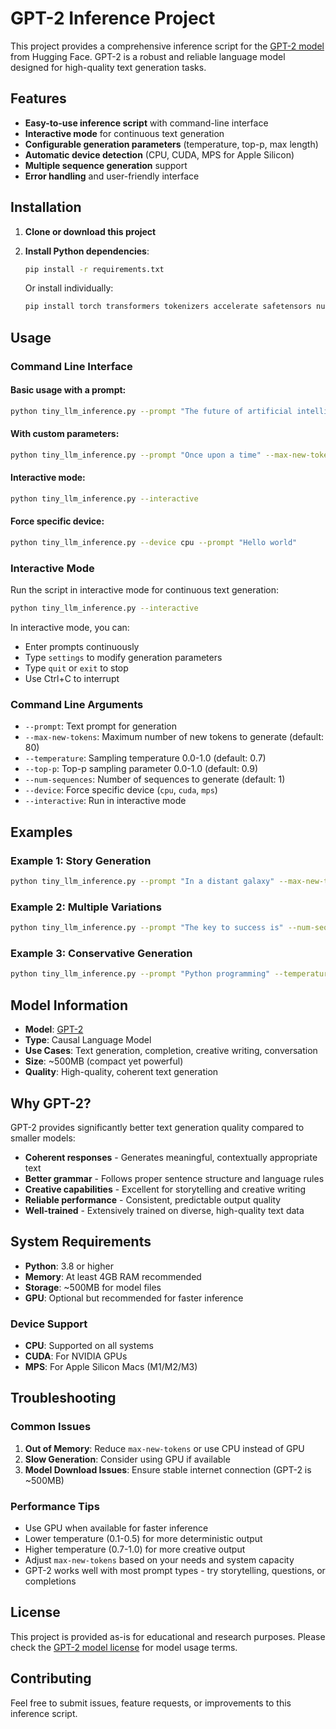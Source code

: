 # GPT-2 Inference Project

This project provides a comprehensive inference script for the [GPT-2 model](https://huggingface.co/gpt2) from Hugging Face. GPT-2 is a robust and reliable language model designed for high-quality text generation tasks.

## Features

- **Easy-to-use inference script** with command-line interface
- **Interactive mode** for continuous text generation
- **Configurable generation parameters** (temperature, top-p, max length)
- **Automatic device detection** (CPU, CUDA, MPS for Apple Silicon)
- **Multiple sequence generation** support
- **Error handling** and user-friendly interface

## Installation

1. **Clone or download this project**

2. **Install Python dependencies**:
   ```bash
   pip install -r requirements.txt
   ```

   Or install individually:
   ```bash
   pip install torch transformers tokenizers accelerate safetensors numpy
   ```

## Usage

### Command Line Interface

#### Basic usage with a prompt:
```bash
python tiny_llm_inference.py --prompt "The future of artificial intelligence is"
```

#### With custom parameters:
```bash
python tiny_llm_inference.py --prompt "Once upon a time" --max-new-tokens 150 --temperature 0.8 --num-sequences 2
```

#### Interactive mode:
```bash
python tiny_llm_inference.py --interactive
```

#### Force specific device:
```bash
python tiny_llm_inference.py --device cpu --prompt "Hello world"
```

### Interactive Mode

Run the script in interactive mode for continuous text generation:

```bash
python tiny_llm_inference.py --interactive
```

In interactive mode, you can:
- Enter prompts continuously
- Type `settings` to modify generation parameters
- Type `quit` or `exit` to stop
- Use Ctrl+C to interrupt

### Command Line Arguments

- `--prompt`: Text prompt for generation
- `--max-new-tokens`: Maximum number of new tokens to generate (default: 80)
- `--temperature`: Sampling temperature 0.0-1.0 (default: 0.7)
- `--top-p`: Top-p sampling parameter 0.0-1.0 (default: 0.9)
- `--num-sequences`: Number of sequences to generate (default: 1)
- `--device`: Force specific device (`cpu`, `cuda`, `mps`)
- `--interactive`: Run in interactive mode

## Examples

### Example 1: Story Generation
```bash
python tiny_llm_inference.py --prompt "In a distant galaxy" --max-new-tokens 200 --temperature 0.8
```

### Example 2: Multiple Variations
```bash
python tiny_llm_inference.py --prompt "The key to success is" --num-sequences 3 --temperature 0.9
```

### Example 3: Conservative Generation
```bash
python tiny_llm_inference.py --prompt "Python programming" --temperature 0.3 --top-p 0.8
```

## Model Information

- **Model**: [GPT-2](https://huggingface.co/gpt2)
- **Type**: Causal Language Model
- **Use Cases**: Text generation, completion, creative writing, conversation
- **Size**: ~500MB (compact yet powerful)
- **Quality**: High-quality, coherent text generation

## Why GPT-2?

GPT-2 provides significantly better text generation quality compared to smaller models:
- **Coherent responses** - Generates meaningful, contextually appropriate text
- **Better grammar** - Follows proper sentence structure and language rules  
- **Creative capabilities** - Excellent for storytelling and creative writing
- **Reliable performance** - Consistent, predictable output quality
- **Well-trained** - Extensively trained on diverse, high-quality text data

## System Requirements

- **Python**: 3.8 or higher
- **Memory**: At least 4GB RAM recommended
- **Storage**: ~500MB for model files
- **GPU**: Optional but recommended for faster inference

### Device Support

- **CPU**: Supported on all systems
- **CUDA**: For NVIDIA GPUs
- **MPS**: For Apple Silicon Macs (M1/M2/M3)

## Troubleshooting

### Common Issues

1. **Out of Memory**: Reduce `max-new-tokens` or use CPU instead of GPU
2. **Slow Generation**: Consider using GPU if available
3. **Model Download Issues**: Ensure stable internet connection (GPT-2 is ~500MB)

### Performance Tips

- Use GPU when available for faster inference
- Lower temperature (0.1-0.5) for more deterministic output
- Higher temperature (0.7-1.0) for more creative output
- Adjust `max-new-tokens` based on your needs and system capacity
- GPT-2 works well with most prompt types - try storytelling, questions, or completions

## License

This project is provided as-is for educational and research purposes. Please check the [GPT-2 model license](https://huggingface.co/gpt2) for model usage terms.

## Contributing

Feel free to submit issues, feature requests, or improvements to this inference script.

